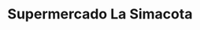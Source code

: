 ---
title: "Supermercado La Simacota"
url: /simacota/supermercado-la-simacota/
shop: supermercado
---
